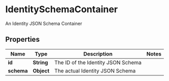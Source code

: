 

# IdentitySchemaContainer

An Identity JSON Schema Container

## Properties

| Name | Type | Description | Notes |
|------------ | ------------- | ------------- | -------------|
|**id** | **String** | The ID of the Identity JSON Schema |  |
|**schema** | **Object** | The actual Identity JSON Schema |  |



